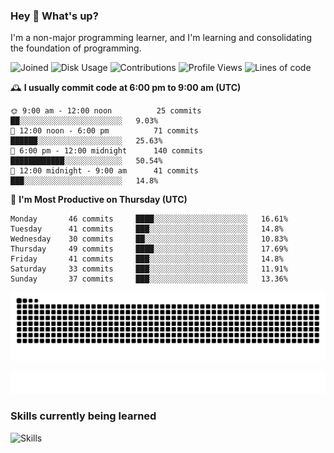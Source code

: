 ### Hey :wave: What's up?

I'm a non-major programming learner, and I'm learning and consolidating the foundation of programming.

<!--START_SECTION:waka-->
![Joined](http://img.shields.io/badge/Joined-7%20years%20ago-6D67E4?style=flat&labelColor=453C67)
![Disk Usage](http://img.shields.io/badge/Github%27s%20Storage-598.5%20MB-FD841F?style=flat&labelColor=E14D2A)
![Contributions](http://img.shields.io/badge/Contributions%20in%202023-361-7DCE13?style=flat&labelColor=2B7A0B)
![Profile Views](http://img.shields.io/badge/Profile%20Views-3-3AB4F2?style=flat&labelColor=0078AA)
![Lines of code](https://img.shields.io/badge/Lines%20of%20code-2%20Million%20Lines%20of%20code-FF8B8B?style=flat&labelColor=EB4747)

🕰️ **I usually commit code at 6:00 pm to 9:00 am (UTC)** 

```text
🌞 9:00 am - 12:00 noon          25 commits     ██░░░░░░░░░░░░░░░░░░░░░░░   9.03% 
🌆 12:00 noon - 6:00 pm          71 commits     ██████░░░░░░░░░░░░░░░░░░░   25.63% 
🌃 6:00 pm - 12:00 midnight      140 commits    ████████████░░░░░░░░░░░░░   50.54% 
🌙 12:00 midnight - 9:00 am      41 commits     ███░░░░░░░░░░░░░░░░░░░░░░   14.8%
```
📅 **I'm Most Productive on Thursday (UTC)** 

```text
Monday       46 commits     ████░░░░░░░░░░░░░░░░░░░░░   16.61% 
Tuesday      41 commits     ███░░░░░░░░░░░░░░░░░░░░░░   14.8% 
Wednesday    30 commits     ██░░░░░░░░░░░░░░░░░░░░░░░   10.83% 
Thursday     49 commits     ████░░░░░░░░░░░░░░░░░░░░░   17.69% 
Friday       41 commits     ███░░░░░░░░░░░░░░░░░░░░░░   14.8% 
Saturday     33 commits     ███░░░░░░░░░░░░░░░░░░░░░░   11.91% 
Sunday       37 commits     ███░░░░░░░░░░░░░░░░░░░░░░   13.36%
```

<!--END_SECTION:waka-->

![Snake animation](https://raw.githubusercontent.com/dirname/dirname/output/snake.svg)

![metrics](github-metrics.svg)

### Skills currently being learned

![Skills](https://skillicons.dev/icons?i=linux,rust,go,solidity,typescript,bash,git,postgres,mysql,redis,mongo,docker,kubernetes,grafana,prometheus)
